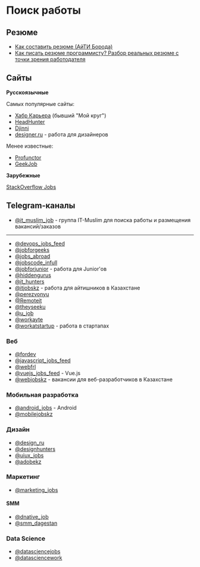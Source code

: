 # Поиск работы

## Резюме

- [Как составить резюме (АйТИ Борода)](https://www.youtube.com/watch?v=5O2dWO4HejE)
- [Как писать резюме программисту? Разбор реальных резюме с точки зрения работодателя](https://www.youtube.com/watch?v=XM-SR1uc3b8)

## Сайты

**Русскоязычные**

Самых популярные сайты:

- [Хабр Карьера](https://career.habr.com) (бывший "Мой круг")
- [HeadHunter](https://hh.ru)
- [Djinni](djinni.co)
- [designer.ru](https://designer.ru) - работа для дизайнеров

Менее известные:

- [Profunctor](https://profunctor.io)
- [GeekJob](https://geekjob.ru)

**Зарубежные**

[StackOverflow Jobs](https://stackoverflow.com/jobs)

## Telegram-каналы

- [@it_muslim_job](https://t.me/it_muslim_job) - группа IT-Muslim для поиска работы и размещения вакансий/заказов

---

- [@devops_jobs_feed](https://t.me/devops_jobs_feed)
- [@jobforgeeks](https://t.me/)
- [@jobs_abroad](https://t.me/jobs_abroad)
- [@jobscode_infull](https://t.me/jobscode_infull)
- [@jobforjunior](https://t.me/jobforjunior) - работа для Junior'ов
- [@hiddengurus](https://t.me/hiddengurus)
- [@it_hunters](https://t.me/it_hunters)
- [@itjobskz](https://t.me/itjobskz) - работа для айтишников в Казахстане
- [@perezvonyu](https://t.me/perezvonyu)
- [@Remoteit](https://t.me/Remoteit)
- [@theyseeku](https://t.me/theyseeku)
- [@u_job](https://t.me/u_job)
- [@workayte](https://t.me/workayte)
- [@workatstartup](https://t.me/workatstartup) - работа в стартапах

### Веб

- [@fordev](https://t.me/fordev)
- [@javascript_jobs_feed](https://t.me/javascript_jobs_feed)
- [@webfrl](https://t.me/webfrl)
- [@vuejs_jobs_feed](https://t.me/vuejs_jobs_feed) - Vue.js
- [@webjobskz](https://t.me/webjobskz) - вакансии для веб-разработчиков в Казахстане

### Мобильная разработка

- [@android_jobs](https://t.me/android_jobs) - Android
- [@mobilejobskz](https://t.me/mobilejobskz)

### Дизайн

- [@design_ru](https://t.me/design_ru)
- [@designhunters](https://t.me/designhunters)
- [@uiux_jobs](https://t.me/uiux_jobs)
- [@adobekz](https://t.me/adobekz)

### Маркетинг

- [@marketing_jobs](https://t.me/marketing_jobs)

#### SMM

- [@dnative_job](https://t.me/dnative_job)
- [@smm_dagestan](https://t.me/smm_dagestan)

### Data Science

- [@datasciencejobs](https://t.me/datasciencejobs)
- [@datasciencework](https://t.me/datasciencework)

